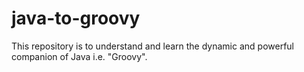 # java-to-groovy

This repository is to understand and learn the dynamic and powerful companion of Java i.e. "Groovy".
